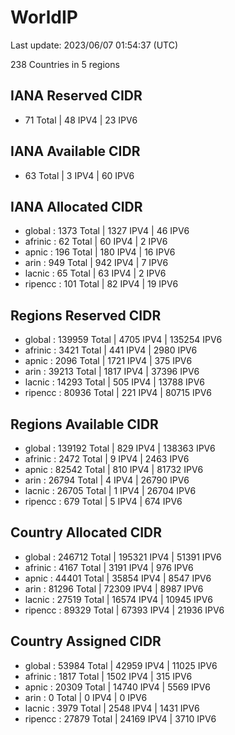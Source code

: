 # WorldIP

Last update: 2023/06/07 01:54:37 (UTC)

238 Countries in 5 regions

## IANA Reserved CIDR

- 71 Total | 48 IPV4 | 23 IPV6

## IANA Available CIDR

- 63 Total | 3 IPV4 | 60 IPV6

## IANA Allocated CIDR

- global : 1373 Total | 1327 IPV4 | 46 IPV6
- afrinic : 62 Total | 60 IPV4 | 2 IPV6
- apnic : 196 Total | 180 IPV4 | 16 IPV6
- arin : 949 Total | 942 IPV4 | 7 IPV6
- lacnic : 65 Total | 63 IPV4 | 2 IPV6
- ripencc : 101 Total | 82 IPV4 | 19 IPV6

## Regions Reserved CIDR

- global : 139959 Total | 4705 IPV4 | 135254 IPV6
- afrinic : 3421 Total | 441 IPV4 | 2980 IPV6
- apnic : 2096 Total | 1721 IPV4 | 375 IPV6
- arin : 39213 Total | 1817 IPV4 | 37396 IPV6
- lacnic : 14293 Total | 505 IPV4 | 13788 IPV6
- ripencc : 80936 Total | 221 IPV4 | 80715 IPV6

## Regions Available CIDR

- global : 139192 Total | 829 IPV4 | 138363 IPV6
- afrinic : 2472 Total | 9 IPV4 | 2463 IPV6
- apnic : 82542 Total | 810 IPV4 | 81732 IPV6
- arin : 26794 Total | 4 IPV4 | 26790 IPV6
- lacnic : 26705 Total | 1 IPV4 | 26704 IPV6
- ripencc : 679 Total | 5 IPV4 | 674 IPV6

## Country Allocated CIDR

- global : 246712 Total | 195321 IPV4 | 51391 IPV6
- afrinic : 4167 Total | 3191 IPV4 | 976 IPV6
- apnic : 44401 Total | 35854 IPV4 | 8547 IPV6
- arin : 81296 Total | 72309 IPV4 | 8987 IPV6
- lacnic : 27519 Total | 16574 IPV4 | 10945 IPV6
- ripencc : 89329 Total | 67393 IPV4 | 21936 IPV6

## Country Assigned CIDR

- global : 53984 Total | 42959 IPV4 | 11025 IPV6
- afrinic : 1817 Total | 1502 IPV4 | 315 IPV6
- apnic : 20309 Total | 14740 IPV4 | 5569 IPV6
- arin : 0 Total | 0 IPV4 | 0 IPV6
- lacnic : 3979 Total | 2548 IPV4 | 1431 IPV6
- ripencc : 27879 Total | 24169 IPV4 | 3710 IPV6
